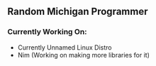 ## Random Michigan Programmer

### Currently Working On:
- Currently Unnamed Linux Distro
- Nim (Working on making more libraries for it)

